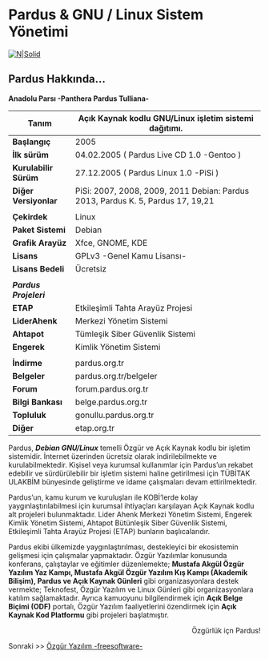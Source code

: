 # Pardus & GNU / Linux Sistem Yönetimi 

[![N|Solid](https://www.pardus.org.tr/wp-content/uploads/2019/12/parduslogo.png)](https://pardus.org.tr)
## Pardus Hakkında...

**Anadolu Parsı  -Panthera Pardus Tulliana-**

|    Tanım     | Açık Kaynak kodlu GNU/Linux işletim sistemi dağıtımı.    |
|--------------|------------------|
|**Başlangıç**    | 2005   |
|**İlk sürüm**    | 04.02.2005 ( Pardus Live CD 1.0  -Gentoo )  |
|**Kurulabilir Sürüm** | 27.12.2005 ( Pardus Linux 1.0  -PiSi ) |
|**Diğer Versiyonlar**|PiSi: 2007, 2008, 2009, 2011 Debian: Pardus 2013, Pardus K. 5, Pardus 17, 19,21|
||
|**Çekirdek**|Linux|
|**Paket Sistemi** | Debian|
|**Grafik Arayüz** |Xfce, GNOME, KDE|
|**Lisans**        |GPLv3 -Genel Kamu Lisansı-|
|**Lisans Bedeli** |Ücretsiz|
||
|**_Pardus Projeleri_**|
|**ETAP**| Etkileşimli Tahta Arayüz Projesi|
|**LiderAhenk**|Merkezi Yönetim Sistemi|
|**Ahtapot**| Tümleşik Siber Güvenlik Sistemi|
|**Engerek** |Kimlik Yönetim Sistemi|
||
|**İndirme**  | pardus.org.tr|
|**Belgeler** |pardus.org.tr/belgeler|
|**Forum**    |forum.pardus.org.tr|
|**Bilgi Bankası**|belge.pardus.org.tr|
|**Topluluk**     |gonullu.pardus.org.tr|
|**Diğer**        |etap.org.tr|

Pardus, _**Debian GNU/Linux**_ temelli Özgür ve Açık Kaynak kodlu bir işletim sistemidir. İnternet üzerinden ücretsiz olarak indirilebilmekte ve kurulabilmektedir. Kişisel veya kurumsal kullanımlar için Pardus’un rekabet edebilir ve sürdürülebilir bir işletim sistemi haline getirilmesi için TÜBİTAK ULAKBİM bünyesinde geliştirme ve idame çalışmaları devam ettirilmektedir.

Pardus’un, kamu kurum ve kuruluşları ile KOBİ’lerde kolay yaygınlaştırılabilmesi için kurumsal ihtiyaçları karşılayan Açık Kaynak kodlu alt projeleri bulunmaktadır. Lider Ahenk Merkezi Yönetim Sistemi, Engerek Kimlik Yönetim Sistemi, Ahtapot Bütünleşik Siber Güvenlik Sistemi, Etkileşimli Tahta Arayüz Projesi (ETAP) bunların başlıcalarıdır.

Pardus ekibi ülkemizde yaygınlaştırılması, destekleyici bir ekosistemin gelişmesi için çalışmalar yapmaktadır. Özgür Yazılımlar konusunda konferans, çalıştaylar ve eğitimler düzenlemekte; **Mustafa Akgül Özgür Yazılım Yaz Kampı, Mustafa Akgül Özgür Yazılım Kış Kampı (Akademik Bilişim), Pardus ve Açık Kaynak Günleri** gibi organizasyonlara destek vermekte; Teknofest, Özgür Yazılım ve Linux Günleri gibi organizasyonlara katılım sağlamaktadır. Ayrıca kamuoyunu bilgilendirmek için **Açık Belge Biçimi (ODF)** portalı, Özgür Yazılım faaliyetlerini özendirmek için **Açık Kaynak Kod Platformu** gibi projeleri başlatmıştır.
<p align="right">
Özgürlük içn Pardus!
</p>


Sonraki  >>  [Özgür Yazılım -freesoftware-](../hakkinda/tr_free-software.md)